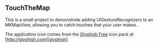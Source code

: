 TouchTheMap
-----------

This is a small project to demonstrate adding UIGestureRecognizers to 
an MKMapView, allowing you to catch touches that your user makes.

The application icon comes from the [Glyphish Free][glyphish] icon
pack at [http://glyphish.com][glyphish].

[glyphish]: http://glyphish.com/